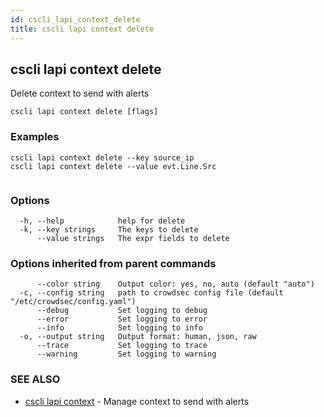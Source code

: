 ```yaml
---
id: cscli_lapi_context_delete
title: cscli lapi context delete
---
```

## cscli lapi context delete

Delete context to send with alerts

```
cscli lapi context delete [flags]
```

### Examples

```
cscli lapi context delete --key source_ip
cscli lapi context delete --value evt.Line.Src
		
```

### Options

```
  -h, --help            help for delete
  -k, --key strings     The keys to delete
      --value strings   The expr fields to delete
```

### Options inherited from parent commands

```
      --color string    Output color: yes, no, auto (default "auto")
  -c, --config string   path to crowdsec config file (default "/etc/crowdsec/config.yaml")
      --debug           Set logging to debug
      --error           Set logging to error
      --info            Set logging to info
  -o, --output string   Output format: human, json, raw
      --trace           Set logging to trace
      --warning         Set logging to warning
```

### SEE ALSO

* [cscli lapi context](/cscli/cscli_lapi_context.md)	 - Manage context to send with alerts

